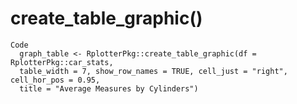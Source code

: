 # create_table_graphic()

    Code
      graph_table <- RplotterPkg::create_table_graphic(df = RplotterPkg::car_stats,
      table_width = 7, show_row_names = TRUE, cell_just = "right", cell_hor_pos = 0.95,
      title = "Average Measures by Cylinders")

